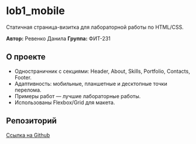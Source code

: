 # lob1_mobile

Статичная страница-визитка для лабораторной работы по HTML/CSS.

**Автор:** Ревенко Данила
**Группа:** ФИТ-231

## О проекте

- Одностраничник с секциями: Header, About, Skills, Portfolio, Contacts, Footer.
- Адаптивность: мобильные, планшетные и десктопные точки перелома.
- Примеры работ — лучшие лабораторные работы.
- Использованы Flexbox/Grid для макета.

## Репозиторий

[Ссылка на Github](https://github.com/cupaT/labs_mobile)